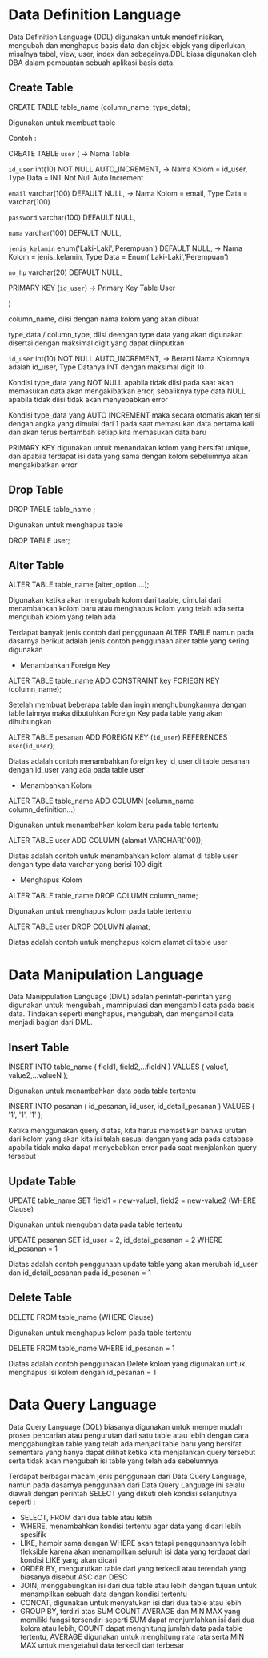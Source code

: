 # Data Definition Language
Data Definition Language (DDL) digunakan untuk mendefinisikan, mengubah dan menghapus basis data dan objek-objek yang diperlukan, misalnya tabel, view, user, index dan sebagainya.DDL biasa digunakan oleh DBA dalam pembuatan sebuah aplikasi basis data.
## Create Table
CREATE TABLE table_name (column_name, type_data);

Digunakan untuk membuat table

Contoh :

CREATE TABLE `user` ( -> Nama Table

  `id_user` int(10) NOT NULL AUTO_INCREMENT, -> Nama Kolom = id_user, Type Data = INT Not Null Auto Increment
  
  `email` varchar(100) DEFAULT NULL, -> Nama Kolom = email, Type Data = varchar(100)
  
  `password` varchar(100) DEFAULT NULL,
  
  `nama` varchar(100) DEFAULT NULL,
  
  `jenis_kelamin` enum('Laki-Laki','Perempuan') DEFAULT NULL, -> Nama Kolom = jenis_kelamin, Type Data = Enum('Laki-Laki','Perempuan')
  
  `no_hp` varchar(20) DEFAULT NULL,
  
  PRIMARY KEY (`id_user`) -> Primary Key Table User
  
)

column_name, diisi dengan nama kolom yang akan dibuat

type_data / column_type, diisi deengan type data yang akan digunakan disertai dengan maksimal digit yang dapat diinputkan

 `id_user` int(10) NOT NULL AUTO_INCREMENT, -> Berarti Nama Kolomnya adalah id_user, Type Datanya INT dengan maksimal digit 10
 
 Kondisi type_data yang NOT NULL apabila tidak diisi pada saat akan memasukan data akan mengakibatkan error, sebaliknya type data NULL apabila tidak diisi tidak akan menyebabkan error
 
 Kondisi type_data yang AUTO INCREMENT maka secara otomatis akan terisi dengan angka yang dimulai dari 1 pada saat memasukan data pertama kali dan akan terus bertambah  setiap kita memasukan data baru
 
 PRIMARY KEY digunakan untuk menandakan kolom yang bersifat unique, dan apabila terdapat isi data yang sama dengan kolom sebelumnya akan mengakibatkan error
 
## Drop Table
DROP TABLE table_name ;

Digunakan untuk menghapus table

DROP TABLE user;

## Alter Table
ALTER TABLE table_name [alter_option ...];

Digunakan ketika akan mengubah kolom dari taable, dimulai dari menambahkan kolom baru atau menghapus kolom yang telah ada serta mengubah kolom yang telah ada

Terdapat banyak jenis contoh dari penggunaan ALTER TABLE namun pada dasarnya berikut adalah jenis contoh penggunaan alter table yang sering digunakan
- Menambahkan Foreign Key

ALTER TABLE table_name ADD CONSTRAINT key FORIEGN KEY (column_name);

Setelah membuat beberapa table dan ingin menghubungkannya dengan table lainnya maka dibutuhkan Foreign Key pada table yang akan dihubungkan

ALTER TABLE pesanan ADD FOREIGN KEY (`id_user`) REFERENCES `user`(`id_user`);

Diatas adalah contoh menambahkan foreign key id_user di table pesanan dengan id_user yang ada pada table user

- Menambahkan Kolom

ALTER TABLE table_name ADD COLUMN (column_name column_definition...)

Digunakan untuk menambahkan kolom baru pada table tertentu

ALTER TABLE user ADD COLUMN (alamat VARCHAR(100));

Diatas adalah contoh untuk menambahkan kolom alamat di table user dengan type data varchar yang berisi 100 digit

- Menghapus Kolom

ALTER TABLE table_name DROP COLUMN column_name;

Digunakan untuk menghapus kolom pada table tertentu

ALTER TABLE user DROP COLUMN alamat;

Diatas adalah contoh untuk menghapus kolom alamat di table user


# Data Manipulation Language
Data Manippulation Language (DML) adalah perintah-perintah yang digunakan untuk mengubah , mamnipulasi dan mengambil data pada basis data. Tindakan seperti menghapus, mengubah, dan mengambil data menjadi bagian dari DML. 
## Insert Table
INSERT INTO table_name ( field1, field2,...fieldN )
   VALUES
   ( value1, value2,...valueN );

Digunakan untuk menambahkan data pada table tertentu

INSERT INTO pesanan ( id_pesanan, id_user, id_detail_pesanan )
   VALUES
   ( '1', '1', '1' );

Ketika menggunakan query diatas, kita harus memastikan bahwa urutan dari kolom yang akan kita isi telah sesuai dengan yang ada pada database apabila tidak maka dapat menyebabkan error pada saat menjalankan query tersebut

## Update Table
UPDATE table_name SET field1 = new-value1, field2 = new-value2
(WHERE Clause)

Digunakan untuk mengubah data pada table tertentu

UPDATE pesanan SET id_user = 2, id_detail_pesanan = 2
WHERE id_pesanan = 1

Diatas adalah contoh penggunaan update table yang akan merubah id_user dan id_detail_pesanan pada id_pesanan = 1

## Delete Table
DELETE FROM table_name (WHERE Clause)

Digunakan untuk menghapus kolom pada table tertentu

DELETE FROM table_name WHERE id_pesanan = 1

Diatas adalah contoh penggunakan Delete kolom yang digunakan untuk menghapus isi kolom dengan id_pesanan = 1

# Data Query Language
Data Query Language (DQL) biasanya digunakan untuk mempermudah proses pencarian atau pengurutan dari satu table atau lebih dengan cara menggabungkan table yang telah ada menjadi table baru yang bersifat sementara yang hanya dapat dilihat ketika kita menjalankan query tersebut serta tidak akan mengubah isi table yang telah ada sebelumnya

Terdapat berbagai macam jenis penggunaan dari Data Query Language, namun pada dasarnya penggunaan dari Data Query Language ini selalu diawali dengan perintah SELECT yang diikuti oleh kondisi selanjutnya seperti :
- SELECT, FROM dari dua table atau lebih
- WHERE, menambahkan kondisi tertentu agar data yang dicari lebih spesifik
- LIKE, hampir sama dengan WHERE akan tetapi penggunaannya lebih fleksible karena akan menampilkan seluruh isi data yang terdapat dari kondisi LIKE yang akan dicari
- ORDER BY, mengurutkan table dari yang terkecil atau terendah yang biasanya disebut ASC dan DESC
- JOIN, menggabungkan isi dari dua table atau lebih dengan tujuan untuk menampilkan sebuah data dengan kondisi tertentu
- CONCAT, digunakan untuk menyatukan isi dari dua table atau lebih
- GROUP BY, terdiri atas SUM COUNT AVERAGE dan MIN MAX yang memiliki fungsi tersendiri seperti SUM dapat menjumlahkan isi dari dua kolom atau lebih, COUNT dapat menghitung jumlah data pada table tertentu, AVERAGE digunakan untuk menghitung rata rata serta MIN MAX untuk mengetahui data terkecil dan terbesar

